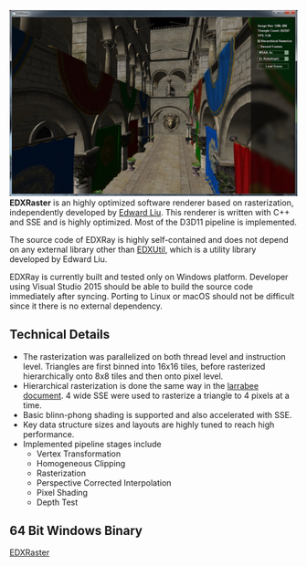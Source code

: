 ![](assets/RasterHeader.jpg)  
**EDXRaster** is an highly optimized software renderer based on rasterization, independently developed by [Edward Liu](http://behindthepixels.info/). This renderer is written with C++ and SSE and is highly optimized. Most of the D3D11 pipeline is implemented.

The source code of EDXRay is highly self-contained and does not depend on any external library other than [EDXUtil](https://github.com/EDXGraphics/EDXUtil), which is a utility library developed by Edward Liu.

EDXRay is currently built and tested only on Windows platform. Developer using Visual Studio 2015 should be able to build the source code immediately after syncing. Porting to Linux or macOS should not be difficult since it there is no external dependency.

## Technical Details

- The rasterization was parallelized on both thread level and instruction level. Triangles are first binned into 16x16 tiles, before rasterized hierarchically onto 8x8 tiles and then onto pixel level. 
- Hierarchical rasterization is done the same way in the [larrabee document](https://software.intel.com/en-us/articles/rasterization-on-larrabee). 4 wide SSE were used to rasterize a triangle to 4 pixels at a time.
- Basic blinn-phong shading is supported and also accelerated with SSE.
- Key data structure sizes and layouts are highly tuned to reach high performance.
- Implemented pipeline stages include
  - Vertex Transformation
  - Homogeneous Clipping
  - Rasterization
  - Perspective Corrected Interpolation
  - Pixel Shading
  - Depth Test
 
 
## 64 Bit Windows Binary
[EDXRaster](assets/EDXRaster.exe)
